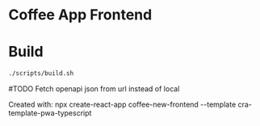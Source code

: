 # Coffee App Frontend


# Build

```bash
./scripts/build.sh
```


#TODO
Fetch openapi json from url instead of local



Created with:
npx create-react-app coffee-new-frontend --template cra-template-pwa-typescript
